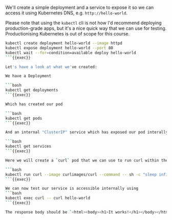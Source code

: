 
We'll create a simple deployment and a service to expose it so we can access it using Kubernetes DNS, e.g. `http://hello-world`.

Please note that using the `kubectl` cli is not how I'd recommend deploying production-grade apps, but it's a nice quick way that we can use for testing. Productionising Kubernetes is out of scope for this course.

```bash
kubectl create deployment hello-world --image httpd
kubectl expose deployment hello-world --port 80
kubectl wait --for=condition=available deploy hello-world
```{{exec}}

Let's have a look at what we've created:

We have a Deployment

```bash
kubectl get deployments
```{{exec}}

Which has created our pod

```bash
kubectl get pods
```{{exec}}

And an internal "ClusterIP" service which has exposed our pod interally on port 8080

```bash
kubectl get services
```{{exec}}

Here we will create a `curl` pod that we can use to run curl within the cluster.

```bash
kubectl run curl --image curlimages/curl --command -- sh -c "sleep infinity"
```{{exec}}

We can now test our service is accessible internally using
```bash
kubectl exec curl -- curl hello-world
```{{exec}}

The response body should be `<html><body><h1>It works!</h1></body></html>` 
